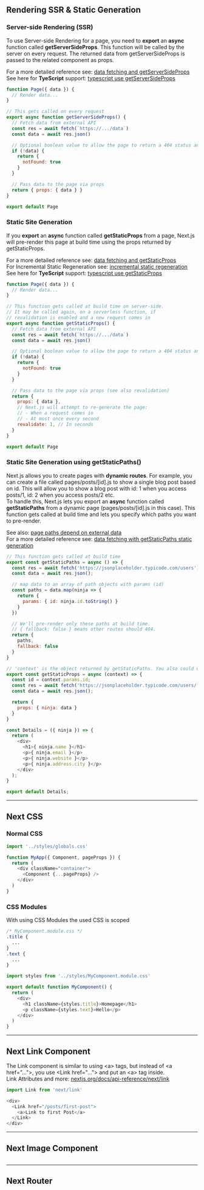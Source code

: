 ## Rendering SSR & Static Generation
### **Server-side Rendering (SSR)**
To use Server-side Rendering for a page, you need to **export** an **async** function called **getServerSideProps**. This function will be called by the server on every request. The returned data from getServerSideProps is passed to the related component as props.  

For a more detailed reference see: [data fetching and getServerSideProps](https://nextjs.org/docs/basic-features/data-fetching#getserversideprops-server-side-rendering)  
See here for **TyeScript** support: [typescript use getServerSideProps](https://nextjs.org/docs/basic-features/data-fetching#typescript-use-getserversideprops)  

```javascript
function Page({ data }) {
  // Render data...
}

// This gets called on every request
export async function getServerSideProps() {
  // Fetch data from external API
  const res = await fetch(`https://.../data`)
  const data = await res.json()

  // Optional boolean value to allow the page to return a 404 status and page. 
  if (!data) {
    return {
      notFound: true
    }
  }

  // Pass data to the page via props
  return { props: { data } }
}

export default Page
```  

### **Static Site Generation**  
If you **export** an **async** function called **getStaticProps** from a page, Next.js will pre-render this page at build time using the props returned by getStaticProps.  

For a more detailed reference see: [data fetching and getStaticProps](https://nextjs.org/docs/basic-features/data-fetching#getstaticprops-static-generation)  
For Incremental Static Regeneration see: [incremental static regeneration](https://nextjs.org/docs/basic-features/data-fetching#incremental-static-regeneration)  
See here for **TyeScript** support: [typescript use getStaticProps](https://nextjs.org/docs/basic-features/data-fetching#typescript-use-getstaticprops) 

```javascript
function Page({ data }) {
  // Render data...
}

// This function gets called at build time on server-side.
// It may be called again, on a serverless function, if
// revalidation is enabled and a new request comes in
export async function getStaticProps() {
  // Fetch data from external API
  const res = await fetch(`https://.../data`)
  const data = await res.json()

  // Optional boolean value to allow the page to return a 404 status and page. 
  if (!data) {
    return {
      notFound: true
    }
  }

  // Pass data to the page via props (see also revalidation)
  return { 
    props: { data },
    // Next.js will attempt to re-generate the page:
    // - When a request comes in
    // - At most once every second
    revalidate: 1, // In seconds
  }
}

export default Page
``` 

### **Static Site Generation using getStaticPaths()**  
Next.js allows you to create pages with **dynamic routes**. For example, you can create a file called pages/posts/[id].js to show a single blog post based on id. This will allow you to show a blog post with id: 1 when you access posts/1, id: 2 when you access posts/2 etc.  
To handle this, Next.js lets you export an **async** function called **getStaticPaths** from a dynamic page (pages/posts/[id].js in this case). This function gets called at build time and lets you specify which paths you want to pre-render.  

See also: [page paths depend on external data](https://nextjs.org/docs/basic-features/pages#scenario-2-your-page-paths-depend-on-external-data)  
For a more detailed reference see: [data fetching with getStaticPaths static generation](https://nextjs.org/docs/basic-features/data-fetching#getstaticpaths-static-generation)
```javascript
// This function gets called at build time
export const getStaticPaths = async () => {
  const res = await fetch('https://jsonplaceholder.typicode.com/users');
  const data = await res.json();

  // map data to an array of path objects with params (id)
  const paths = data.map(ninja => {
    return {
      params: { id: ninja.id.toString() }
    }
  })

  // We'll pre-render only these paths at build time.
  // { fallback: false } means other routes should 404.
  return {
    paths, 
    fallback: false
  }
}

// 'context' is the object returned by getStaticPaths. You also could use "async ({ params }) => {"
export const getStaticProps = async (context) => {
  const id = context.params.id;
  const res = await fetch('https://jsonplaceholder.typicode.com/users/' + id);
  const data = await res.json();

  return {
    props: { ninja: data }
  }
}

const Details = ({ ninja }) => {
  return (
    <div>
      <h1>{ ninja.name }</h1>
      <p>{ ninja.email }</p>
      <p>{ ninja.website }</p>
      <p>{ ninja.address.city }</p>
    </div>
  );
}

export default Details;
```

----  

## Next CSS
### **Normal CSS**  
  
```javascript
import '../styles/globals.css'

function MyApp({ Component, pageProps }) {
  return (
    <div className="container">
      <Component {...pageProps} />
    </div>
  )
}
```  
  
### **CSS Modules**  
With using CSS Modules the used CSS is scoped  
  
```scss
/* MyComponent.module.css */
.title {
  ...
}
.text {
  ...
}
```  

```javascript
import styles from '../styles/MyComponent.module.css'

export default function MyComponent() {
  return (
    <div>
      <h1 className={styles.title}>Homepage</h1>
      <p className={styles.text}>Hello</p>
    </div>
  )
}
```  

----  

## Next Link Component

The Link component is similar to using &lt;a&gt; tags, but instead of &lt;a href="..."&gt;, you use &lt;Link href="..."&gt; and put an &lt;a&gt; tag inside.  
Link Attributes and more: [nextjs.org/docs/api-reference/next/link](https://nextjs.org/docs/api-reference/next/link)  
```javascript
import Link from 'next/link'

<div>
  <Link href="/posts/first-post">
    <a>Link to first Post</a>
  </Link>
</div>
```  

----  

## Next Image Component

```javascript

``` 

----  

## Next Router


